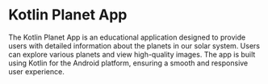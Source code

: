 # Kotlin Planet App

The Kotlin Planet App is an educational application designed to provide users with detailed information about the planets in our solar system. Users can explore various planets and view high-quality images. The app is built using Kotlin for the Android platform, ensuring a smooth and responsive user experience.
